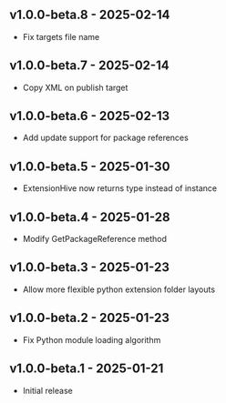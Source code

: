 ## v1.0.0-beta.8 - 2025-02-14

- Fix targets file name

## v1.0.0-beta.7 - 2025-02-14

- Copy XML on publish target

## v1.0.0-beta.6 - 2025-02-13

- Add update support for package references

## v1.0.0-beta.5 - 2025-01-30

- ExtensionHive now returns type instead of instance

## v1.0.0-beta.4 - 2025-01-28

- Modify GetPackageReference method

## v1.0.0-beta.3 - 2025-01-23

- Allow more flexible python extension folder layouts

## v1.0.0-beta.2 - 2025-01-23

- Fix Python module loading algorithm

## v1.0.0-beta.1 - 2025-01-21

- Initial release